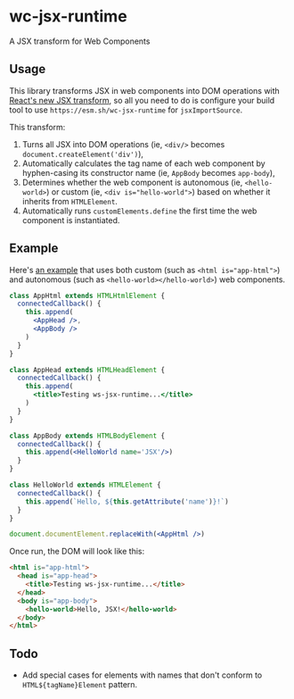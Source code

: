 # wc-jsx-runtime

A JSX transform for Web Components

## Usage

This library transforms JSX in web components into DOM operations with [React's new JSX transform](https://reactjs.org/blog/2020/09/22/introducing-the-new-jsx-transform.html), so all you need to do is configure your build tool to use `https://esm.sh/wc-jsx-runtime` for `jsxImportSource`.

This transform:

1. Turns all JSX into DOM operations (ie, `<div/>` becomes `document.createElement('div')`),
2. Automatically calculates the tag name of each web component by hyphen-casing its constructor name (ie, `AppBody` becomes `app-body`),
3. Determines whether the web component is autonomous (ie, `<hello-world>`) or custom (ie, `<div is="hello-world">`) based on whether it inherits from `HTMLElement`.
4. Automatically runs `customElements.define` the first time the web component is instantiated.

## Example

Here's [an example](./test/index.jsx) that uses both custom (such as `<html is="app-html">`) and autonomous (such as `<hello-world></hello-world>`) web components.

```jsx
class AppHtml extends HTMLHtmlElement {
  connectedCallback() {
    this.append(
      <AppHead />,
      <AppBody />
    )
  }
}

class AppHead extends HTMLHeadElement {
  connectedCallback() {
    this.append(
      <title>Testing ws-jsx-runtime...</title>
    )
  }
}

class AppBody extends HTMLBodyElement {
  connectedCallback() {
    this.append(<HelloWorld name='JSX'/>)
  }
}

class HelloWorld extends HTMLElement {
  connectedCallback() {
    this.append(`Hello, ${this.getAttribute('name')}!`)
  }
}

document.documentElement.replaceWith(<AppHtml />)
```

Once run, the DOM will look like this:

```html
<html is="app-html">
  <head is="app-head">
    <title>Testing ws-jsx-runtime...</title>
  </head>
  <body is="app-body">
    <hello-world>Hello, JSX!</hello-world>
  </body>
</html>
```

## Todo

- Add special cases for elements with names that don't conform to `HTML${tagName}Element` pattern.
